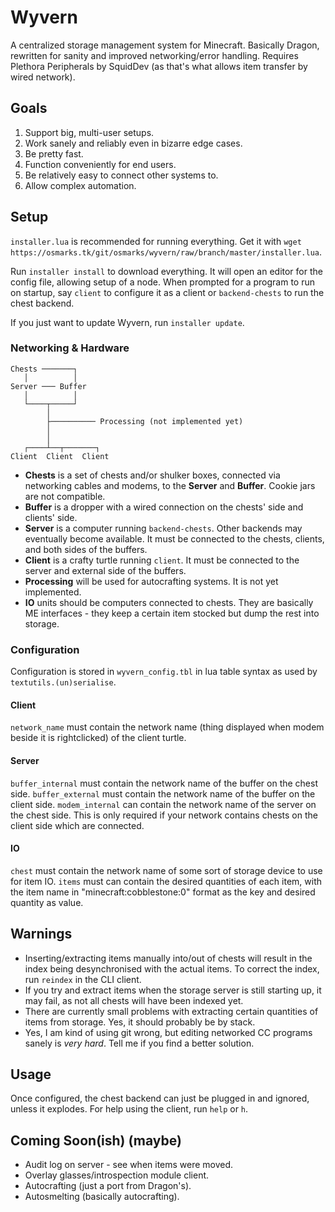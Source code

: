 # Wyvern
A centralized storage management system for Minecraft. Basically Dragon, rewritten for sanity and improved networking/error handling.
Requires Plethora Peripherals by SquidDev (as that's what allows item transfer by wired network).

## Goals
1. Support big, multi-user setups.
2. Work sanely and reliably even in bizarre edge cases.
3. Be pretty fast.
4. Function conveniently for end users.
5. Be relatively easy to connect other systems to.
6. Allow complex automation.

## Setup
`installer.lua` is recommended for running everything.
Get it with `wget https://osmarks.tk/git/osmarks/wyvern/raw/branch/master/installer.lua`.

Run `installer install` to download everything. It will open an editor for the config file, allowing setup of a node.
When prompted for a program to run on startup, say `client` to configure it as a client or `backend-chests` to run the chest backend.

If you just want to update Wyvern, run `installer update`.

### Networking & Hardware

```
Chests ───────┐
   │          │
Server ─── Buffer
   │          │
   └────┬─────┘
        │
        ├────────── Processing (not implemented yet)
        │
        │
   ┌────┴──┬───────┐
Client  Client  Client
```
* **Chests** is a set of chests and/or shulker boxes, connected via networking cables and modems, to the **Server** and **Buffer**. Cookie jars are not compatible.
* **Buffer** is a dropper with a wired connection on the chests' side and clients' side.
* **Server** is a computer running `backend-chests`. Other backends may eventually become available. It must be connected to the chests, clients, and both sides of the buffers.
* **Client** is a crafty turtle running `client`. It must be connected to the server and external side of the buffers.
* **Processing** will be used for autocrafting systems. It is not yet implemented.
* **IO** units should be computers connected to chests. They are basically ME interfaces - they keep a certain item stocked but dump the rest into storage.

### Configuration
Configuration is stored in `wyvern_config.tbl` in lua table syntax as used by `textutils.(un)serialise`.

#### Client
`network_name` must contain the network name (thing displayed when modem beside it is rightclicked) of the client turtle.

#### Server
`buffer_internal` must contain the network name of the buffer on the chest side.
`buffer_external` must contain the network name of the buffer on the client side.
`modem_internal` can contain the network name of the server on the chest side. This is only required if your network contains chests on the client side which are connected.

#### IO
`chest` must contain the network name of some sort of storage device to use for item IO.
`items` must can contain the desired quantities of each item, with the item name in "minecraft:cobblestone:0" format as the key and desired quantity as value.

## Warnings
* Inserting/extracting items manually into/out of chests will result in the index being desynchronised with the actual items. To correct the index, run `reindex` in the CLI client.
* If you try and extract items when the storage server is still starting up, it may fail, as not all chests will have been indexed yet.
* There are currently small problems with extracting certain quantities of items from storage. Yes, it should probably be by stack.
* Yes, I am kind of using git wrong, but editing networked CC programs sanely is *very hard*. Tell me if you find a better solution.

## Usage
Once configured, the chest backend can just be plugged in and ignored, unless it explodes.
For help using the client, run `help` or `h`.

## Coming Soon(ish) (maybe)
* Audit log on server - see when items were moved.
* Overlay glasses/introspection module client.
* Autocrafting (just a port from Dragon's).
* Autosmelting (basically autocrafting).